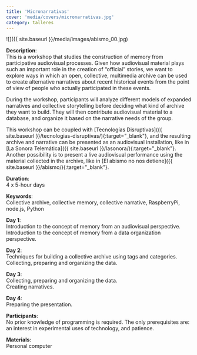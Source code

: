 ```yaml
---
title: 'Micronarrativas'
cover: 'media/covers/micronarrativas.jpg'
category: talleres
---
```

![]({{ site.baseurl }}/media/images/abismo_00.jpg)

**Description**:  
This is a workshop that studies the construction of memory from participative audiovisual processes. Given how audiovisual material plays such an important role in the creation of “official” stories, we want to explore ways in which an open, collective, multimedia archive can be used to create alternative narratives about recent historical events from the point of view of people who actually participated in these events.

During the workshop, participants will analyze different models of expanded narratives and collective storytelling before deciding what kind of archive they want to build. They will then contribute audiovisual material to a database, and organize it based on the narrative needs of the group.

This workshop can be coupled with [Tecnologías Disruptivas]({{ site.baseurl }}/tecnologias-disruptivas/){:target="_blank"}, and the resulting archive and narrative can be presented as an audiovisual installation, like in [La Sonora Telemática]({{ site.baseurl }}/lasonora/){:target="_blank"}. Another possibility is to present a live audiovisual performance using the material collected in the archive, like in [El abismo no nos detiene]({{ site.baseurl }}/abismo/){:target="_blank"}.

**Duration**:  
4 x 5-hour days

**Keywords**:  
Collective archive, collective memory, collective narrative, RaspberryPi, node.js, Python

**Day 1**:  
Introduction to the concept of memory from an audiovisual perspective.  
Introduction to the concept of memory from a data organization perspective.

**Day 2**:  
Techniques for building a collective archive using tags and categories.  
Collecting, preparing and organizing the data.

**Day 3**:  
Collecting, preparing and organizing the data.  
Creating narratives.

**Day 4**:  
Preparing the presentation.

**Participants**:  
No prior knowledge of programming is required. The only prerequisites are: an interest in experimental uses of technology, and patience.

**Materials**:  
Personal computer  
